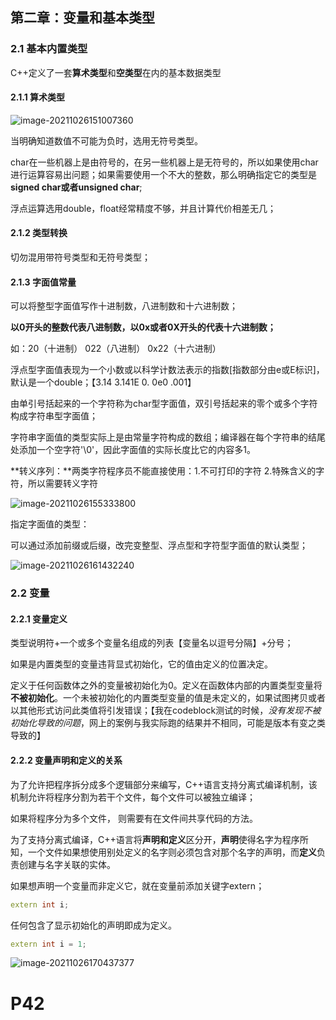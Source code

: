 ## 第二章：变量和基本类型

### 2.1 基本内置类型

C++定义了一套**算术类型**和**空类型**在内的基本数据类型

#### 2.1.1 算术类型

![image-20211026151007360](C:\Users\马泽中\AppData\Roaming\Typora\typora-user-images\image-20211026151007360.png)

当明确知道数值不可能为负时，选用无符号类型。

char在一些机器上是由符号的，在另一些机器上是无符号的，所以如果使用char进行运算容易出问题；如果需要使用一个不大的整数，那么明确指定它的类型是**signed char或者unsigned char**;

浮点运算选用double，float经常精度不够，并且计算代价相差无几；

#### 2.1.2 类型转换

切勿混用带符号类型和无符号类型；

#### 2.1.3 字面值常量

可以将整型字面值写作十进制数，八进制数和十六进制数；

**以0开头的整数代表八进制数，以0x或者0X开头的代表十六进制数；**

如：20（十进制） 022（八进制） 0x22（十六进制）

浮点型字面值表现为一个小数或以科学计数法表示的指数[指数部分由e或E标识]，默认是一个double；【3.14 3.141E	0.	0e0	.001】

由单引号括起来的一个字符称为char型字面值，双引号括起来的零个或多个字符构成字符串型字面值；

字符串字面值的类型实际上是由常量字符构成的数组；编译器在每个字符串的结尾处添加一个空字符'\\0'，因此字面值的实际长度比它的内容多1。

**转义序列：**两类字符程序员不能直接使用：1.不可打印的字符 2.特殊含义的字符，所以需要转义字符

![image-20211026155333800](C:\Users\马泽中\AppData\Roaming\Typora\typora-user-images\image-20211026155333800.png)

指定字面值的类型：

可以通过添加前缀或后缀，改完变整型、浮点型和字符型字面值的默认类型；

![image-20211026161432240](C:\Users\马泽中\AppData\Roaming\Typora\typora-user-images\image-20211026161432240.png)



### 2.2 变量

#### 2.2.1 变量定义

类型说明符+一个或多个变量名组成的列表【变量名以逗号分隔】+分号；

如果是内置类型的变量违背显式初始化，它的值由定义的位置决定。

定义于任何函数体之外的变量被初始化为0。定义在函数体内部的内置类型变量将**不被初始化**。一个未被初始化的内置类型变量的值是未定义的，如果试图拷贝或者以其他形式访问此类值将引发错误；【我在codeblock测试的时候，*没有发现不被初始化导致的问题*，网上的案例与我实际跑的结果并不相同，可能是版本有变之类导致的】

#### 2.2.2 变量声明和定义的关系

为了允许把程序拆分成多个逻辑部分来编写，C++语言支持分离式编译机制，该机制允许将程序分割为若干个文件，每个文件可以被独立编译；

如果将程序分为多个文件， 则需要有在文件间共享代码的方法。

为了支持分离式编译，C++语言将**声明和定义**区分开，**声明**使得名字为程序所知，一个文件如果想使用别处定义的名字则必须包含对那个名字的声明，而**定义**负责创建与名字关联的实体。

如果想声明一个变量而非定义它，就在变量前添加关键字extern；

```c++
extern int i;
```

任何包含了显示初始化的声明即成为定义。

```c++
extern int i = 1;
```

![image-20211026170437377](C:\Users\马泽中\AppData\Roaming\Typora\typora-user-images\image-20211026170437377.png)

# P42

